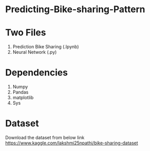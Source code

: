 # Predicting-Bike-sharing-Pattern

# Two Files
1. Prediction Bike Sharing (.Ipynb)
2. Neural Network (.py)

# Dependencies
1. Numpy
2. Pandas
3. matplotlib
4. Sys

# Dataset
Download the dataset from below link
https://www.kaggle.com/lakshmi25npathi/bike-sharing-dataset

